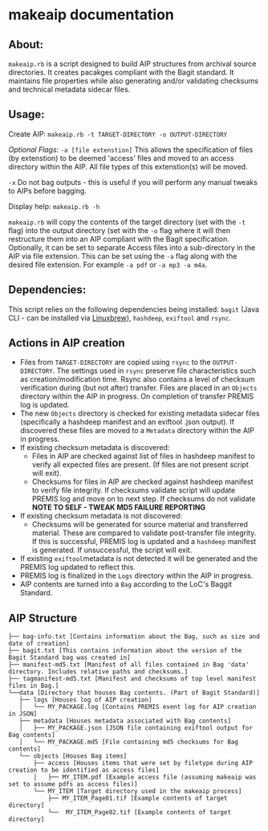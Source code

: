 # makeaip documentation

## About:

`makeaip.rb` is a script designed to build AIP structures from archival source directories. It creates pacakges compliant with the Bagit standard. It maintains file properties while also generating and/or validating checksums and technical metadata sidecar files.

## Usage:
Create AIP: `makeaip.rb -t TARGET-DIRECTORY -o OUTPUT-DIRECTORY`

_Optional Flags:_ `-a [file extenstion]` This allows the specification of files (by extenstion) to be deemed 'access' files and moved to an access directory within the AIP. All file types of this extenstion(s) will be moved.

`-x` Do not bag outputs - this is useful if you will perform any manual tweaks to AIPs before bagging.

Display help: `makeaip.rb -h`

`makeaip.rb` will copy the contents of the target directory (set with the `-t` flag) into the output directory (set with the `-o` flag where it will then restructure them into an AIP compliant with the Bagit specification. Optionally, it can be set to separate Access files into a sub-directory in the AIP via file extension. This can be set using the `-a` flag along with the desired file extension. For example `-a pdf` or `-a mp3 -a m4a`.

## Dependencies:
This script relies on the following dependencies being installed: `bagit` (Java CLI - can be installed via [Linuxbrew](http://linuxbrew.sh/)), `hashdeep`, `exiftool` and `rsync`.

## Actions in AIP creation

* Files from `TARGET-DIRECTORY` are copied using `rsync` to the `OUTPUT-DIRECTORY`. The settings used in `rsync` preserve file characteristics such as creation/modification time. Rsync also contains a level of checksum verification during (but not after) transfer. Files are placed in an `Objects` directory within the AIP in progress. On completion of transfer PREMIS log is updated.
* The new `Objects` directory is checked for existing metadata sidecar files (specifically a hashdeep manifest and an exiftool .json output). If discovered these files are moved to a `Metadata` directory within the AIP in progress.
* If existing checksum metadata is discovered:
  - Files in AIP are checked against list of files in hashdeep manifest to verify all expected files are present. (If files are not present script will exit).
  - Checksums for files in AIP are checked against hashdeep manifest to verify file integrity. If checksums validate script will update PREMIS log and move on to next step. If checksums do not validate __NOTE TO SELF - TWEAK MD5 FAILURE REPORTING__
 * If existing checksum metadata is not discovered:
   - Checksums will be generated for source material and transferred material. These are compared to validate post-transfer file integrity. If this is successful, PREMIS log is updated and a `hashdeep` manifest is generated. If unsuccessful, the script will exit.
 * If existing `exiftool`metadata is not detected it will be generated and the PREMIS log updated to reflect this.
 * PREMIS log is finalized in the `Logs` directory within the AIP in progress.
 * AIP contents are turned into a `Bag` according to the LoC's Baggit Standard.

## AIP Structure

<pre><code>├── bag-info.txt [Contains information about the Bag, such as size and date of creation]
├── bagit.txt [This contains information about the version of the Bagit Standard bag was created in] 
├── manifest-md5.txt [Manifest of all files contained in Bag 'data' directory. Includes relative paths and checksums.]
├── tagmanifest-md5.txt [Manifest and checksums of top level manifest files in Bag.]
└──data [Directory that houses Bag contents. (Part of Bagit Standard)]
   ├── logs [Houses log of AIP creation]
   │   └── MY_PACKAGE.log [Contains PREMIS event log for AIP creation in JSON]
   ├── metadata [Houses metadata associated with Bag contents]
   │   ├── MY_PACKAGE.json [JSON file containing exiftool output for Bag contents]
   │   └── MY_PACKAGE.md5 [File containing md5 checksums for Bag contents]
   └── objects [Houses Bag items]
       ├── access [Houses items that were set by filetype during AIP creation to be identified as access files]
       │   ├── MY_ITEM.pdf [Example access file (assuming makeaip was set to assume pdfs as access files)]
       └── MY_ITEM [Target directory used in the makeaip process]
           ├── MY_ITEM_Page01.tif [Example contents of target directory]
           └──  MY_ITEM_Page02.tif [Example contents of target directory]</pre></code>
